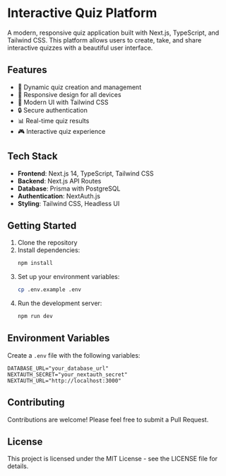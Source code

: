 # Interactive Quiz Platform

A modern, responsive quiz application built with Next.js, TypeScript, and Tailwind CSS. This platform allows users to create, take, and share interactive quizzes with a beautiful user interface.

## Features

- 🎯 Dynamic quiz creation and management
- 📱 Responsive design for all devices
- 🎨 Modern UI with Tailwind CSS
- 🔒 Secure authentication
- 📊 Real-time quiz results
- 🎮 Interactive quiz experience

## Tech Stack

- **Frontend**: Next.js 14, TypeScript, Tailwind CSS
- **Backend**: Next.js API Routes
- **Database**: Prisma with PostgreSQL
- **Authentication**: NextAuth.js
- **Styling**: Tailwind CSS, Headless UI

## Getting Started

1. Clone the repository
2. Install dependencies:
   ```bash
   npm install
   ```
3. Set up your environment variables:
   ```bash
   cp .env.example .env
   ```
4. Run the development server:
   ```bash
   npm run dev
   ```

## Environment Variables

Create a `.env` file with the following variables:

```env
DATABASE_URL="your_database_url"
NEXTAUTH_SECRET="your_nextauth_secret"
NEXTAUTH_URL="http://localhost:3000"
```

## Contributing

Contributions are welcome! Please feel free to submit a Pull Request.

## License

This project is licensed under the MIT License - see the LICENSE file for details.
